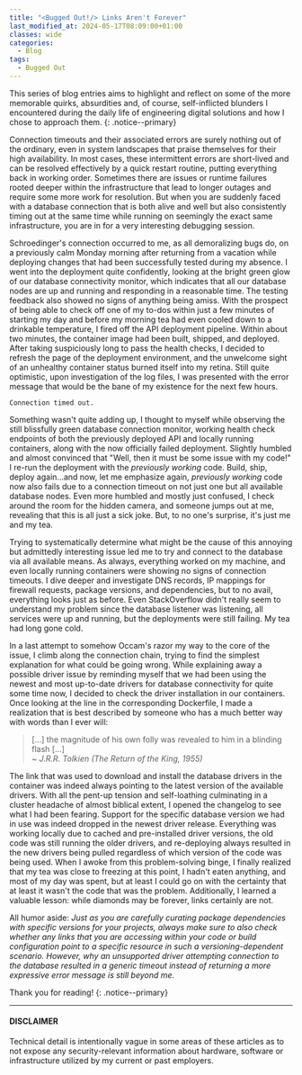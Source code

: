 ```yaml
---
title: "<Bugged Out!/> Links Aren't Forever"
last_modified_at: 2024-05-17T08:09:00+01:00
classes: wide
categories:
  - Blog
tags:
  - Bugged Out
---
```

This series of blog entries aims to highlight and reflect on some of the more memorable quirks, absurdities and, of course, self-inflicted blunders I encountered during the daily life of engineering digital solutions and how I chose to approach them.
{: .notice--primary}

Connection timeouts and their associated errors are surely nothing out of the ordinary, even in system landscapes that praise themselves for their high availability. In most cases, these intermittent errors are short-lived and can be resolved effectively by a quick restart routine, putting everything back in working order. Sometimes there are issues or runtime failures rooted deeper within the infrastructure that lead to longer outages and require some more work for resolution. But when you are suddenly faced with a database connection that is both alive and well but also consistently timing out at the same time while running on seemingly the exact same infrastructure, you are in for a very interesting debugging session.

Schroedinger's connection occurred to me, as all demoralizing bugs do, on a previously calm Monday morning after returning from a vacation while deploying changes that had been successfully tested during my absence. I went into the deployment quite confidently, looking at the bright green glow of our database connectivity monitor, which indicates that all our database nodes are up and running and responding in a reasonable time. The testing feedback also showed no signs of anything being amiss. With the prospect of being able to check off one of my to-dos within just a few minutes of starting my day and before my morning tea had even cooled down to a drinkable temperature, I fired off the API deployment pipeline. Within about two minutes, the container image had been built, shipped, and deployed. After taking suspiciously long to pass the health checks, I decided to refresh the page of the deployment environment, and the unwelcome sight of an unhealthy container status burned itself into my retina. Still quite optimistic, upon investigation of the log files, I was presented with the error message that would be the bane of my existence for the next few hours.
```
Connection timed out.
```
Something wasn't quite adding up, I thought to myself while observing the still blissfully green database connection monitor, working health check endpoints of both the previously deployed API and locally running containers, along with the now officially failed deployment. Slightly humbled and almost convinced that "Well, then it must be some issue with my code!" I re-run the deployment with the _previously working_ code. Build, ship, deploy again...and now, let me emphasize again, _previously working_ code now also fails due to a connection timeout on not just one but all available database nodes. Even more humbled and mostly just confused, I check around the room for the hidden camera, and someone jumps out at me, revealing that this is all just a sick joke. But, to no one's surprise, it's just me and my tea.

Trying to systematically determine what might be the cause of this annoying but admittedly interesting issue led me to try and connect to the database via all available means. As always, everything worked on my machine, and even locally running containers were showing no signs of connection timeouts. I dive deeper and investigate DNS records, IP mappings for firewall requests, package versions, and dependencies, but to no avail, everything looks just as before. Even StackOverflow didn't really seem to understand my problem since the database listener was listening, all services were up and running, but the deployments were still failing.
My tea had long gone cold.

In a last attempt to somehow Occam's razor my way to the core of the issue, I climb along the connection chain, trying to find the simplest explanation for what could be going wrong. While explaining away a possible driver issue by reminding myself that we had been using the newest and most up-to-date drivers for database connectivity for quite some time now, I decided to check the driver installation in our containers. Once looking at the line in the corresponding Dockerfile, I made a realization that is best described by someone who has a much better way with words than I ever will:

 > [...] the magnitude of his own folly was revealed to him in a blinding flash [...]  
 >~ _J.R.R. Tolkien (The Return of the King, 1955)_

The link that was used to download and install the database drivers in the container was indeed always pointing to the latest version of the available drivers. With all the pent-up tension and self-loathing culminating in a cluster headache of almost biblical extent, I opened the changelog to see what I had been fearing. Support for the specific database version we had in use was indeed dropped in the newest driver release. Everything was working locally due to cached and pre-installed driver versions, the old code was still running the older drivers, and re-deploying always resulted in the new drivers being pulled regardless of which version of the code was being used. When I awoke from this problem-solving binge, I finally realized that my tea was close to freezing at this point, I hadn't eaten anything, and most of my day was spent, but at least I could go on with the certainty that at least it wasn't the code that was the problem. Additionally, I learned a valuable lesson: while diamonds may be forever, links certainly are not.

All humor aside: _Just as you are carefully curating package dependencies with specific versions for your projects, always make sure to also check whether any links that you are accessing within your code or build configuration point to a specific resource in such a versioning-dependent scenario. However, why an unsupported driver attempting connection to the database resulted in a generic timeout instead of returning a more expressive error message is still beyond me._

Thank you for reading!
{: .notice--primary}

---
#### DISCLAIMER
Technical detail is intentionally vague in some areas of these articles as to not expose any security-relevant information about hardware, software or infrastructure utilized by my current or past employers.